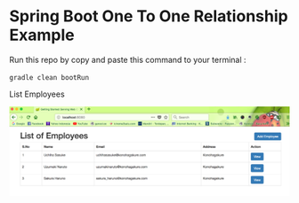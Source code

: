 # Spring Boot One To One Relationship Example

Run this repo by copy and paste this command to your terminal :

`gradle clean bootRun`

List Employees

![List Employees](images/list.png)